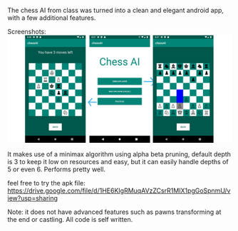 The chess AI from class was turned into a clean and elegant android app, with a few additional features.

Screenshots:
![merged_screenshot](/Screenshots/Merged.png)

It makes use of a minimax algorithm using alpha beta pruning, default depth is 3 to keep it low on resources and easy, but it can easily handle depths of 5 or even 6. Performs pretty well. 

feel free to try the apk file: https://drive.google.com/file/d/1HE6KIgRMuqAVzZCsrR1MIX1pgGoSpnmU/view?usp=sharing

Note: it does not have advanced features such as pawns transforming at the end or castling. All code is self written.

